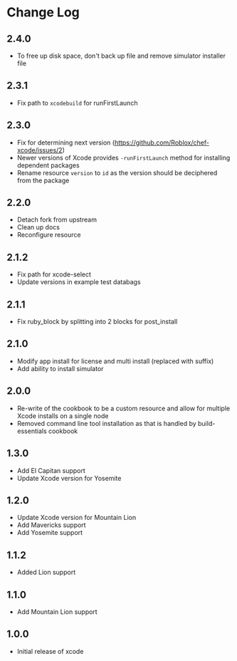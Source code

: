 # Change Log

## 2.4.0
* To free up disk space, don't back up file and remove simulator installer file

## 2.3.1
* Fix path to `xcodebuild` for runFirstLaunch

## 2.3.0
* Fix for determining next version (https://github.com/Roblox/chef-xcode/issues/2)
* Newer versions of Xcode provides `-runFirstLaunch` method for installing dependent packages
* Rename resource `version` to `id` as the version should be deciphered from the package

## 2.2.0
* Detach fork from upstream
* Clean up docs
* Reconfigure resource

## 2.1.2
* Fix path for xcode-select
* Update versions in example test databags

## 2.1.1
* Fix ruby_block by splitting into 2 blocks for post_install

## 2.1.0
* Modify app install for license and multi install (replaced with suffix)
* Add ability to install simulator

## 2.0.0
* Re-write of the cookbook to be a custom resource and allow for multiple Xcode installs on a single node
* Removed command line tool installation as that is handled by build-essentials cookbook

## 1.3.0
* Add El Capitan support
* Update Xcode version for Yosemite

## 1.2.0
* Update Xcode version for Mountain Lion
* Add Mavericks support
* Add Yosemite support

## 1.1.2
* Added Lion support

## 1.1.0
* Add Mountain Lion support

## 1.0.0
* Initial release of xcode
